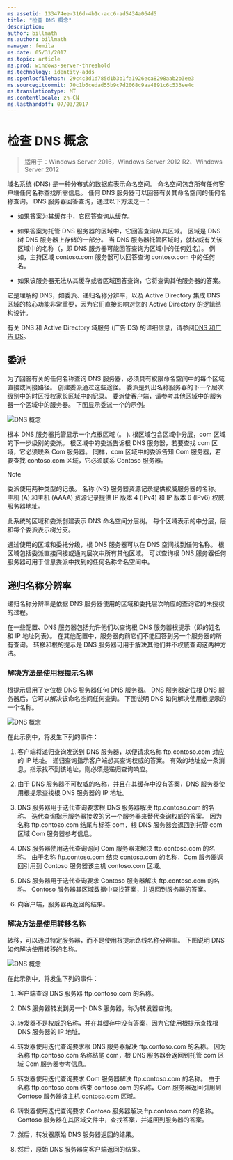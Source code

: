 ```yaml
---
ms.assetid: 133474ee-316d-4b1c-acc6-ad5434a064d5
title: "检查 DNS 概念"
description: 
author: billmath
ms.author: billmath
manager: femila
ms.date: 05/31/2017
ms.topic: article
ms.prod: windows-server-threshold
ms.technology: identity-adds
ms.openlocfilehash: 29c4c3d1d785d1b3b1fa1926eca8298aab2b3ee3
ms.sourcegitcommit: 70c1b6cedad55b9c7d2068c9aa4891c6c533ee4c
ms.translationtype: MT
ms.contentlocale: zh-CN
ms.lasthandoff: 07/03/2017
---
```

# <a name="reviewing-dns-concepts"></a>检查 DNS 概念

>适用于：Windows Server 2016，Windows Server 2012 R2、Windows Server 2012

域名系统 (DNS) 是一种分布式的数据库表示命名空间。 命名空间包含所有任何客户端任何名称查找所需信息。 任何 DNS 服务器可以回答有关其命名空间的任何名称查询。 DNS 服务器回答查询，通过以下方法之一：  
  
-   如果答案为其缓存中，它回答查询从缓存。  
  
-   如果答案为托管 DNS 服务器的区域中，它回答查询从其区域。 区域是 DNS 树 DNS 服务器上存储的一部分。 当 DNS 服务器托管区域时，就权威有关该区域中的名称（，即 DNS 服务器可能回答查询为区域中的任何姓名）。 例如，主持区域 contoso.com 服务器可以回答查询 contoso.com 中的任何名。  
  
-   如果该服务器无法从其缓存或者区域回答查询，它将查询其他服务器的答案。  
  
它是理解的 DNS，如委派、递归名称分辨率，以及 Active Directory 集成 DNS 区域的核心功能非常重要，因为它们直接影响对您的 Active Directory 的逻辑结构设计。  
  
有关 DNS 和 Active Directory 域服务 (广告 DS) 的详细信息，请参阅[DNS 和广告 DS](../../ad-ds/plan/DNS-and-AD-DS.md)。  
  
## <a name="delegation"></a>委派  
为了回答有关的任何名称查询 DNS 服务器，必须具有权限命名空间中的每个区域直接或间接路径。 创建委派通过这些途径。 委派是列出名称服务器的下一个层次级别中的时区授权家长区域中的记录。 委派使客户端，请参考其他区域中的服务器一个区域中的服务器。 下图显示委派一个的示例。  
  
![DNS 概念](../../media/Reviewing-DNS-Concepts/0c24b576-d41a-4e5d-ad3d-6be81e095835.gif)  
  
根本 DNS 服务器托管显示一个点根区域 (。 ). 根区域包含区域中分层，com 区域的下一步级别的委派。 根区域中的委派告诉根 DNS 服务器，若要查找 com 区域，它必须联系 Com 服务器。 同样，com 区域中的委派告知 Com 服务器，若要查找 contoso.com 区域，它必须联系 Contoso 服务器。  
  
> [!NOTE]  
> 委派使用两种类型的记录。 名称 (NS) 服务器资源记录提供权威服务器的名称。 主机 (A) 和主机 (AAAA) 资源记录提供 IP 版本 4 (IPv4) 和 IP 版本 6 (IPv6) 权威服务器地址。  
  
此系统的区域和委派创建表示 DNS 命名空间分层树。 每个区域表示的中分层，层和每个委派表示树分支。  
  
通过使用的区域和委托分级，根 DNS 服务器可以在 DNS 空间找到任何名称。 根区域包括委派直接间接或通向层次中所有其他区域。 可以查询根 DNS 服务器任何服务器可用于信息委派中找到的任何名称命名空间中。  
  
## <a name="recursive-name-resolution"></a>递归名称分辨率  
递归名称分辨率是依据 DNS 服务器使用的区域和委托层次响应的查询它的未授权的过程。  
  
在一些配置、DNS 服务器包括允许他们以查询根 DNS 服务器根提示（即的姓名和 IP 地址列表）。 在其他配置中，服务器向前它们不能回答到另一个服务器的所有查询。 转移和根的提示是 DNS 服务器可用于解决其他们并不权威查询这两种方法。  
  
### <a name="resolving-names-by-using-root-hints"></a>解决方法是使用根提示名称  
根提示启用了定位根 DNS 服务器任何 DNS 服务器。 DNS 服务器定位根 DNS 服务器后，它可以解决该命名空间任何查询。 下图说明 DNS 如何解决使用根提示的一个名称。  
  
![DNS 概念](../../media/Reviewing-DNS-Concepts/1c044845-b104-4262-a7af-474ba3558a85.gif)  
  
在此示例中，将发生下列的事件：  
  
1.  客户端将递归查询发送到 DNS 服务器，以便请求名称 ftp.contoso.com 对应的 IP 地址。 递归查询指示客户端想其查询权威的答案。 有效的地址或一条消息，指示找不到该地址，则必须是递归查询响应。  
  
2.  由于 DNS 服务器不可权威的名称，并且在其缓存中没有答案，DNS 服务器使用根提示查找根 DNS 服务器的 IP 地址。  
  
3.  DNS 服务器用于迭代查询要求根 DNS 服务器解决 ftp.contoso.com 的名称。 迭代查询指示服务器接收的另一个服务器来替代查询权威的答案。 因为名称 ftp.contoso.com 结尾与标签 com，根 DNS 服务器会返回到托管 com 区域 Com 服务器参考信息。  
  
4.  DNS 服务器使用迭代查询询问 Com 服务器来解决 ftp.contoso.com 的名称。 由于名称 ftp.contoso.com 结束 contoso.com 的名称，Com 服务器返回引用到 Contoso 服务器该主机 contoso.com 区域。  
  
5.  DNS 服务器用于迭代查询要求 Contoso 服务器解决 ftp.contoso.com 的名称。 Contoso 服务器其区域数据中查找答案，并返回到服务器的答案。  
  
6.  向客户端，服务器再返回的结果。  
  
### <a name="resolving-names-by-using-forwarding"></a>解决方法是使用转移名称  
转移，可以通过特定服务器，而不是使用根提示路线名称分辨率。 下图说明 DNS 如何解决使用转移的名称。  
  
![DNS 概念](../../media/Reviewing-DNS-Concepts/05bc2eb0-1033-4e53-ae30-244fa247d000.gif)  
  
在此示例中，将发生下列的事件：  
  
1.  客户端查询 DNS 服务器 ftp.contoso.com 的名称。  
  
2.  DNS 服务器转发到另一个 DNS 服务器，称为转发器查询。  
  
3.  转发器不是权威的名称，并在其缓存中没有答案，因为它使用根提示查找根 DNS 服务器的 IP 地址。  
  
4.  转发器使用迭代查询要求根 DNS 服务器解决 ftp.contoso.com 的名称。 因为名称 ftp.contoso.com 名称结尾 com，根 DNS 服务器会返回到托管 com 区域 Com 服务器参考信息。  
  
5.  转发器使用迭代查询要求 Com 服务器解决 ftp.contoso.com 的名称。 由于名称 ftp.contoso.com 结束 contoso.com 的名称，Com 服务器返回引用到 Contoso 服务器该主机 contoso.com 区域。  
  
6.  转发器使用迭代查询要求 Contoso 服务器解决 ftp.contoso.com 的名称。 Contoso 服务器在其区域文件中，查找答案，并返回到服务器的答案。  
  
7.  然后，转发器原始 DNS 服务器返回的结果。  
  
8.  然后，原始 DNS 服务器向客户端返回的结果。  
  


